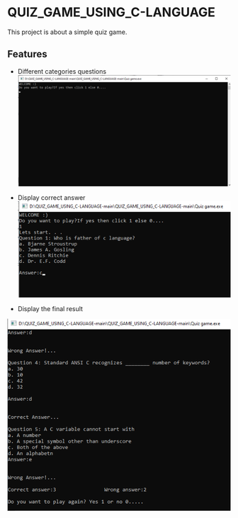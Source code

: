 # QUIZ_GAME_USING_C-LANGUAGE



This project is about a simple quiz game.


## Features

* Different categories questions
![Image](quiz1.png)


* Display correct answer
![Image](quiz2.png)


* Display the final result

![Image](quiz3.png)

